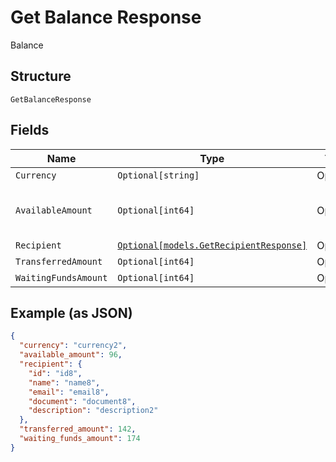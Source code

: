 
# Get Balance Response

Balance

## Structure

`GetBalanceResponse`

## Fields

| Name | Type | Tags | Description |
|  --- | --- | --- | --- |
| `Currency` | `Optional[string]` | Optional | Currency |
| `AvailableAmount` | `Optional[int64]` | Optional | Amount available for transferring |
| `Recipient` | [`Optional[models.GetRecipientResponse]`](../../doc/models/get-recipient-response.md) | Optional | Recipient |
| `TransferredAmount` | `Optional[int64]` | Optional | - |
| `WaitingFundsAmount` | `Optional[int64]` | Optional | - |

## Example (as JSON)

```json
{
  "currency": "currency2",
  "available_amount": 96,
  "recipient": {
    "id": "id8",
    "name": "name8",
    "email": "email8",
    "document": "document8",
    "description": "description2"
  },
  "transferred_amount": 142,
  "waiting_funds_amount": 174
}
```

